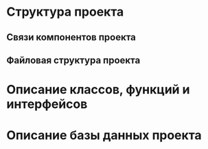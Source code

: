 # Структура проекта
## Связи компонентов проекта

## Файловая структура проекта

# Описание классов, функций и интерфейсов

# Описание базы данных проекта
